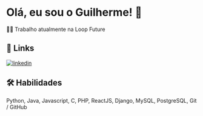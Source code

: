 
# Olá, eu sou o Guilherme! 👋


👩‍💻 Trabalho atualmente na Loop Future



## 🔗 Links
[![linkedin](https://img.shields.io/badge/linkedin-0A66C2?style=for-the-badge&logo=linkedin&logoColor=white)](www.linkedin.com/in/ggoncalves17)



## 🛠 Habilidades
Python, Java, Javascript, C, PHP, ReactJS, Django, MySQL, PostgreSQL, Git / GitHub

